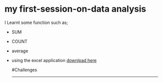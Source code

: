 # my first-session-on-data analysis
I Learnt some function such as;
- SUM
- COUNT
- average
- using the excel application [downlpad here](https://www.microsoft.com)

  #Challenges
  ___

